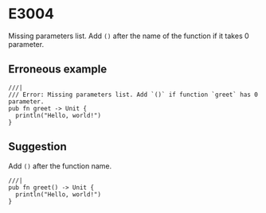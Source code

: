 # E3004

Missing parameters list. Add `()` after the name of the function if it takes 0
parameter.

## Erroneous example

```moonbit
///|
/// Error: Missing parameters list. Add `()` if function `greet` has 0 parameter.
pub fn greet -> Unit {
  println("Hello, world!")
}
```

## Suggestion

Add `()` after the function name.

```moonbit
///|
pub fn greet() -> Unit {
  println("Hello, world!")
}
```
